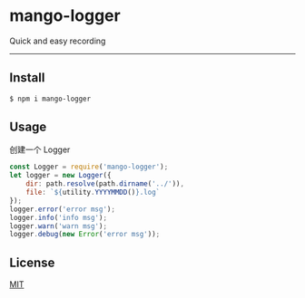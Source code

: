 # mango-logger

Quick and easy recording

---

## Install

```bash
$ npm i mango-logger
```

## Usage

创建一个 Logger

```js
const Logger = require('mango-logger');
let logger = new Logger({
    dir: path.resolve(path.dirname('../')),
    file: `${utility.YYYYMMDD()}.log`
});
logger.error('error msg');
logger.info('info msg');
logger.warn('warn msg');
logger.debug(new Error('error msg'));

```

## License
[MIT](LICENSE)
